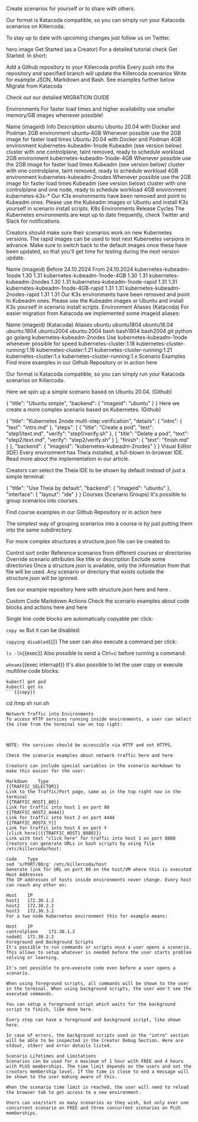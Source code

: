 Create scenarios for yourself or to share with others.

Our format is Katacoda compatible, so you can simply run your Katacoda scenarios on Killercoda.

To stay up to date with upcoming changes just follow us on Twitter.

hero image
Get Started (as a Creator)
For a detailed tutorial check Get Started. In short:

Add a Github repository to your Killercoda profile
Every push into the repository and specified branch will update the Killercoda scenarios
Write for example JSON, Markdown and Bash. See examples further below
Migrate from Katacoda


Check out our detailed MIGRATION GUIDE

Environments
For faster load times and higher availability use smaller memory/GB images whenever possible!

Name (imageid)	Info	Description
ubuntu		Ubuntu 20.04 with Docker and Podman
2GB environment
ubuntu-4GB	Whenever possible use the 2GB image for faster load times	Ubuntu 20.04 with Docker and Podman
4GB environment
kubernetes-kubeadm-1node		Kubeadm (see version below) cluster with one controlplane, taint removed, ready to schedule workload
2GB environment
kubernetes-kubeadm-1node-4GB	Whenever possible use the 2GB image for faster load times	Kubeadm (see version below) cluster with one controlplane, taint removed, ready to schedule workload
4GB environment
kubernetes-kubeadm-2nodes	Whenever possible use the 2GB image for faster load times	Kubeadm (see version below) cluster with one controlplane and one node, ready to schedule workload
4GB environment
kubernetes-k3s-*	Our K3s environments have been removed and point to Kubeadm ones. Please use the Kubeadm images or Ubuntu and install K3s yourself in scenario install scripts.
K8s Environments Release Cycles
The Kubernetes environments are kept up to date frequently, check Twitter and Slack for notifications.

Creators should make sure their scenarios work on new Kubernetes versions.
The rapid images can be used to test next Kubernetes versions in advance. Make sure to switch back to the default images once these have been updated, so that you'll get time for testing during the next version update.

Name (imageid)	Before 24.10.2024	From 24.10.2024
kubernetes-kubeadm-1node
1.30	1.31
kubernetes-kubeadm-1node-4GB
1.30	1.31
kubernetes-kubeadm-2nodes
1.30	1.31
kubernetes-kubeadm-1node-rapid
1.31	1.31
kubernetes-kubeadm-1node-4GB-rapid
1.31	1.31
kubernetes-kubeadm-2nodes-rapid
1.31	1.31
Our K3s environments have been removed and point to Kubeadm ones. Please use the Kubeadm images or Ubuntu and install K3s yourself in scenario install scripts.
Environment Aliases (Katacoda)
For easier migration from Katacoda we implemented some imageid aliases:

Name (imageid)	(Katacoda) Aliases
ubuntu	ubuntu1804
ubuntu18.04
ubuntu:1804
ubuntu2004
ubuntu:2004
bash
bash1804
bash2004
git
python
go
golang
kubernetes-kubeadm-2nodes
Use kubernetes-kubeadm-1node whenever possible for speed	kubernetes-cluster:1.18
kubernetes-cluster-running:1.18
kubernetes-cluster:1.21
kubernetes-cluster-running:1.21
kubernetes-cluster:1.x
kubernetes-cluster-running:1.x
Scenario Examples
Find more examples in our Github Repository or in action here

Our format is Katacoda compatible, so you can simply run your Katacoda scenarios on Killercoda.

Here we spin up a simple scenario based on Ubuntu 20.04. (Github)

{
  "title": "Ubuntu simple",
  "backend": {
    "imageid": "ubuntu"
  }
}
Here we create a more complex scenario based on Kubernetes. (Github)

{
  "title": "Kubernetes 2node multi-step verification",
  "details": {
    "intro": {
      "text": "intro.md"
    },
    "steps": [
      {
        "title": "Create a pod",
        "text": "step1/text.md",
        "verify": "step1/verify.sh"
      },
      {
        "title": "Delete a pod",
        "text": "step2/text.md",
        "verify": "step2/verify.sh"
      }
    ],
    "finish": {
      "text": "finish.md"
    }
  },
  "backend": {
    "imageid": "kubernetes-kubeadm-2nodes"
  }
}
Visual Editor (IDE)
Every environment has Theia installed, a full-blown in-browser IDE.
Read more about the implementation in our article.



Creators can select the Theia IDE to be shown by default instead of just a simple terminal:

{
  "title": "Use Theia by default",
  "backend": {
    "imageid": "ubuntu"
  },
  "interface": {
    "layout": "ide"
  }
}
Courses (Scenario Groups)
It's possible to group scenarios into courses.

Find course examples in our Github Repository or in action here

The simplest way of grouping scenarios into a course is by just putting them into the same subdirectory.

For more complex structures a structure.json file can be created to:

Control sort order
Reference scenarios from different courses or directories
Override scenario attributes like title or description
Exclude some directories
Once a structure.json is available, only the information from that file will be used. Any scenario or directory that exists outside the structure.json will be ignored.

See our example repository here with structure.json  here and here .

Custom Code Markdown Actions
Check the scenario examples about code blocks and actions here and here

Single line code blocks are automatically copyable per click:

`copy me`
But it can be disabled:

`copying disabled`{{}}
The user can also execute a command per click:

`ls -lh`{{exec}}
Also possible to send a Ctrl+c before running a command:

`whoami`{{exec interrupt}}
It's also possible to let the user copy or execute multiline code blocks:

```
kubectl get pod
kubectl get ns
```{{copy}}
```
cd /tmp
sh run.sh
```{{exec}}
Network Traffic into Environments
To access HTTP services running inside environments, a user can select the item from the terminal nav on top right:



NOTE: the services should be accessible via HTTP and not HTTPS.

Check the scenario examples about network traffic here and here

Creators can include special variables in the scenario markdown to make this easier for the user:

Markdown	Type
{{TRAFFIC_SELECTOR}}
Link to the Traffic/Port page, same as in the top right nav in the terminal
{{TRAFFIC_HOST1_80}}
Link for traffic into host 1 on port 80
{{TRAFFIC_HOST2_4444}}
Link for traffic into host 2 on port 4444
{{TRAFFIC_HOSTX_Y}}
Link for traffic into host X on port Y
[click here]({{TRAFFIC_HOST1_8080}})
Link with text "click here" for traffic into host 1 on port 8080
Creators can generate URLs in bash scripts by using file /etc/killercoda/host:

Code	Type
sed 's/PORT/80/g' /etc/killercoda/host
Generate link for URL on port 80 on the host/VM where this is executed
Host Addresses
The IP addresses of hosts inside environments never change. Every host can reach any other on:

Host	IP
host1	172.30.1.2
host2	172.30.2.2
host3	172.30.3.2
For a two node Kubernetes environment this for example means:

Host	IP
controlplane	172.30.1.2
node01	172.30.2.2
Foreground and Background Scripts
It's possible to run commands or scripts once a user opens a scenario. This allows to setup whatever is needed before the user starts problem solving or learning.

It's not possible to pre-execute code even before a user opens a scenario.

When using foreground scripts, all commands will be shown to the user in the terminal. When using background scripts, the user won't see the executed commands.

You can setup a foreground script which waits for the background script to finish, like done here.

Every step can have a foreground and background script, like shown here.

In case of errors, the background scripts used in the "intro" section will be able to be inspected in the Creator Debug Section. Here are stdout, stderr and error details listed.

Scenario Lifetimes and Limitations
Scenarios can be used for a maximum of 1 hour with FREE and 4 hours with PLUS memberships. The time limit depends on the users and not the creators membership level. If the time is close to end a message will be shown to the user making aware of this.

When the scenario time limit is reached, the user will need to reload the browser tab to get access to a new environment.

Users can use/start as many scenarios as they wish, but only ever one concurrent scenario on FREE and three concurrent scenarios on PLUS memberships.